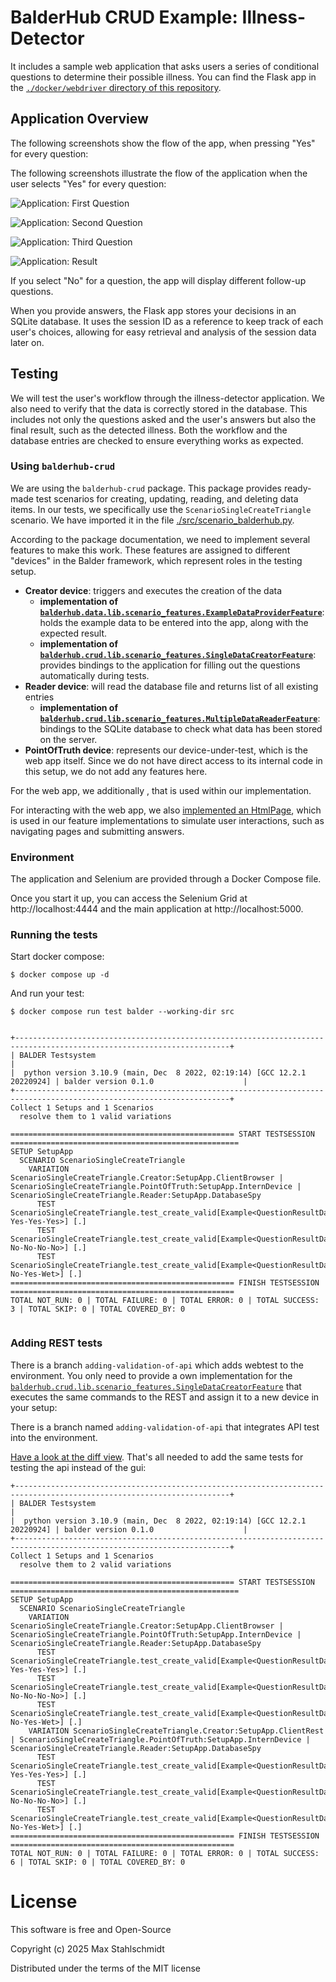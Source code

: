 # BalderHub CRUD Example: Illness-Detector

It includes a sample web application that asks users a series of conditional questions to determine their possible 
illness. You can find the Flask app in the 
[``./docker/webdriver`` directory of this repository](https://github.com/matosys/illnessdetector-tests/tree/main/docker/webserver).

## Application Overview

The following screenshots show the flow of the app, when pressing "Yes" for every question:

The following screenshots illustrate the flow of the application when the user selects "Yes" for every question:

![Application: First Question](docs/static/question1.png)

![Application: Second Question](docs/static/question2.png)

![Application: Third Question](docs/static/question3.png)

![Application: Result](docs/static/result.png)

If you select "No" for a question, the app will display different follow-up questions.

When you provide answers, the Flask app stores your decisions in an SQLite database. It uses the session ID as a 
reference to keep track of each user's choices, allowing for easy retrieval and analysis of the session data later on.

## Testing

We will test the user's workflow through the illness-detector application. We also need to verify that the data is 
correctly stored in the database. This includes not only the questions asked and the user's answers but also the final 
result, such as the detected illness. Both the workflow and the database entries are checked to ensure everything works 
as expected.


### Using ``balderhub-crud``

We are using the ``balderhub-crud`` package. This package provides ready-made 
test scenarios for creating, updating, reading, and deleting data items. In our tests, we specifically use the 
``ScenarioSingleCreateTriangle`` scenario. We have imported it in the file 
[./src/scenario_balderhub.py](https://github.com/matosys/illnessdetector-tests/blob/main/src/scenario_balderhub.py).

According to the package documentation, we need to implement several features to make this work. These features are 
assigned to different "devices" in the Balder framework, which represent roles in the testing setup.

* **Creator device**: triggers and executes the creation of the data
  * **implementation of [``balderhub.data.lib.scenario_features.ExampleDataProviderFeature``](https://github.com/balder-dev/balderhub-data/blob/main/src/balderhub/data/lib/scenario_features/example_data_provider_feature.py)**: holds the example data to be entered into the app, along with the expected result.
  * **implementation of [``balderhub.crud.lib.scenario_features.SingleDataCreatorFeature``](https://github.com/balder-dev/balderhub-crud/blob/main/src/balderhub/crud/lib/scenario_features/single_data_creator_feature.py)**: provides bindings to the application for filling out the questions automatically during tests.
* **Reader device**: will read the database file and returns list of all existing entries
  * **implementation of [``balderhub.crud.lib.scenario_features.MultipleDataReaderFeature``](https://github.com/balder-dev/balderhub-crud/blob/main/src/balderhub/crud/lib/scenario_features/multiple_data_reader_feature.py)**: bindings to the SQLite database to check what data has been stored on the server.
* **PointOfTruth device**: represents our device-under-test, which is the web app itself. Since we do not have direct access to its internal code in this setup, we do not add any features here.

For the web app, we additionally , that is used within our implementation.

For interacting with the web app, we also 
[implemented an HtmlPage](https://github.com/matosys/illnessdetector-tests/blob/main/src/lib/pages.py), 
which is used in our feature implementations to simulate user interactions, such as navigating pages and submitting answers.

### Environment

The application and Selenium are provided through a Docker Compose file.

Once you start it up, you can access the Selenium Grid at http://localhost:4444 and the main application 
at http://localhost:5000.

### Running the tests

Start docker compose:

```shell
$ docker compose up -d
```

And run your test:

```shell
$ docker compose run test balder --working-dir src
```

```shell

+----------------------------------------------------------------------------------------------------------------------+
| BALDER Testsystem                                                                                                    |
|  python version 3.10.9 (main, Dec  8 2022, 02:19:14) [GCC 12.2.1 20220924] | balder version 0.1.0                    |
+----------------------------------------------------------------------------------------------------------------------+
Collect 1 Setups and 1 Scenarios
  resolve them to 1 valid variations

================================================== START TESTSESSION ===================================================
SETUP SetupApp
  SCENARIO ScenarioSingleCreateTriangle
    VARIATION ScenarioSingleCreateTriangle.Creator:SetupApp.ClientBrowser | ScenarioSingleCreateTriangle.PointOfTruth:SetupApp.InternDevice | ScenarioSingleCreateTriangle.Reader:SetupApp.DatabaseSpy
      TEST ScenarioSingleCreateTriangle.test_create_valid[Example<QuestionResultDataItem: Yes-Yes-Yes>] [.]
      TEST ScenarioSingleCreateTriangle.test_create_valid[Example<QuestionResultDataItem: No-No-No-No>] [.]
      TEST ScenarioSingleCreateTriangle.test_create_valid[Example<QuestionResultDataItem: No-Yes-Wet>] [.]
================================================== FINISH TESTSESSION ==================================================
TOTAL NOT_RUN: 0 | TOTAL FAILURE: 0 | TOTAL ERROR: 0 | TOTAL SUCCESS: 3 | TOTAL SKIP: 0 | TOTAL COVERED_BY: 0


```

### Adding REST tests

There is a branch `adding-validation-of-api` which adds webtest to the environment. You only need to provide a own implementation for
the [``balderhub.crud.lib.scenario_features.SingleDataCreatorFeature``](https://github.com/balder-dev/balderhub-crud/blob/main/src/balderhub/crud/lib/scenario_features/single_data_creator_feature.py) 
that executes the same commands to the REST and assign it to a new device in your setup:

There is a branch named ``adding-validation-of-api`` that integrates API test into the environment.  

[Have a look at the diff view](https://github.com/matosys/illnessdetector-tests/compare/main...adding-validation-of-api).
That's all needed to add the same tests for testing the api instead of the gui:

```shell
+----------------------------------------------------------------------------------------------------------------------+
| BALDER Testsystem                                                                                                    |
|  python version 3.10.9 (main, Dec  8 2022, 02:19:14) [GCC 12.2.1 20220924] | balder version 0.1.0                    |
+----------------------------------------------------------------------------------------------------------------------+
Collect 1 Setups and 1 Scenarios
  resolve them to 2 valid variations

================================================== START TESTSESSION ===================================================
SETUP SetupApp
  SCENARIO ScenarioSingleCreateTriangle
    VARIATION ScenarioSingleCreateTriangle.Creator:SetupApp.ClientBrowser | ScenarioSingleCreateTriangle.PointOfTruth:SetupApp.InternDevice | ScenarioSingleCreateTriangle.Reader:SetupApp.DatabaseSpy
      TEST ScenarioSingleCreateTriangle.test_create_valid[Example<QuestionResultDataItem: Yes-Yes-Yes>] [.]
      TEST ScenarioSingleCreateTriangle.test_create_valid[Example<QuestionResultDataItem: No-No-No-No>] [.]
      TEST ScenarioSingleCreateTriangle.test_create_valid[Example<QuestionResultDataItem: No-Yes-Wet>] [.]
    VARIATION ScenarioSingleCreateTriangle.Creator:SetupApp.ClientRest | ScenarioSingleCreateTriangle.PointOfTruth:SetupApp.InternDevice | ScenarioSingleCreateTriangle.Reader:SetupApp.DatabaseSpy
      TEST ScenarioSingleCreateTriangle.test_create_valid[Example<QuestionResultDataItem: Yes-Yes-Yes>] [.]
      TEST ScenarioSingleCreateTriangle.test_create_valid[Example<QuestionResultDataItem: No-No-No-No>] [.]
      TEST ScenarioSingleCreateTriangle.test_create_valid[Example<QuestionResultDataItem: No-Yes-Wet>] [.]
================================================== FINISH TESTSESSION ==================================================
TOTAL NOT_RUN: 0 | TOTAL FAILURE: 0 | TOTAL ERROR: 0 | TOTAL SUCCESS: 6 | TOTAL SKIP: 0 | TOTAL COVERED_BY: 0

```


# License

This software is free and Open-Source

Copyright (c)  2025  Max Stahlschmidt

Distributed under the terms of the MIT license